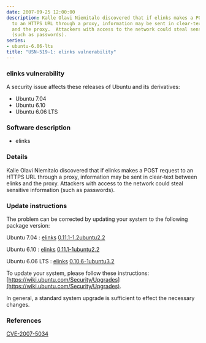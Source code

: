 ```yaml
---
date: 2007-09-25 12:00:00
description: Kalle Olavi Niemitalo discovered that if elinks makes a POST request
  to an HTTPS URL through a proxy, information may be sent in clear-text between elinks
  and the proxy.  Attackers with access to the network could steal sensitive information
  (such as passwords).
series:
- ubuntu-6.06-lts
title: "USN-519-1: elinks vulnerability"
---
```


### elinks vulnerability

A security issue affects these releases of Ubuntu and its derivatives:

* Ubuntu 7.04
* Ubuntu 6.10
* Ubuntu 6.06 LTS

### Software description

* elinks 

### Details

Kalle Olavi Niemitalo discovered that if elinks makes a POST request to an HTTPS URL through a proxy, information may be sent in clear-text between elinks and the proxy. Attackers with access to the network could steal sensitive information (such as passwords). 

### Update instructions

The problem can be corrected by updating your system to the following package version:

Ubuntu 7.04
 : [elinks](https://launchpad.net/ubuntu/+source/elinks) <span> [0.11.1-1.2ubuntu2.2](https://launchpad.net/ubuntu/+source/elinks/0.11.1-1.2ubuntu2.2) </span> 

Ubuntu 6.10
 : [elinks](https://launchpad.net/ubuntu/+source/elinks) <span> [0.11.1-1ubuntu2.2](https://launchpad.net/ubuntu/+source/elinks/0.11.1-1ubuntu2.2) </span> 

Ubuntu 6.06 LTS
 : [elinks](https://launchpad.net/ubuntu/+source/elinks) <span> [0.10.6-1ubuntu3.2](https://launchpad.net/ubuntu/+source/elinks/0.10.6-1ubuntu3.2) </span> 

To update your system, please follow these instructions: [https://wiki.ubuntu.com/Security/Upgrades](https://wiki.ubuntu.com/Security/Upgrades).

In general, a standard system upgrade is sufficient to effect the necessary changes. 

### References

 [CVE-2007-5034](http://people.ubuntu.com/~ubuntu-security/cve/CVE-2007-5034)

